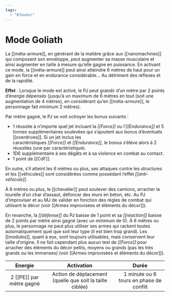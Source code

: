 ```yaml
---
tags:
  - "#Joueur"
---
```

# Mode Goliath

La [[méta-armure]], en générant de la matière grâce aux [[nanomachines]] qui composent son enveloppe, peut augmenter sa masse musculaire et ainsi augmenter en taille à mesure qu’elle gagne en puissance. En activant ce mode, la [[méta-armure]] peut ainsi atteindre 6 mètres de haut pour un gain en force et en endurance considérable… Au détriment des réflexes et de la rapidité.

**Effet** : Lorsque le mode est activé, le PJ peut grandir d’un mètre par 2 points d’énergie dépensés (jusqu’à un maximum de 6 mètres en tout (soit une augmentation de 4 mètres), en considérant qu’en [[méta-armure]], le personnage fait minimum 2 mètres).

Par mètre gagné, le PJ se voit octroyer les bonus suivants :

- 1 réussite à n’importe quel jet incluant la _[[Force]]_ ou l’_[[Endurance]]_ et 5 tonnes supplémentaires soulevées qui s’ajoutent aux bonus d’éventuels [[overdrives]]. Si un jet inclus les caractéristiques _[[Force]]_ et _[[Endurance]]_, le bonus s’élève alors à 2 réussites (une par caractéristique).
- 1D6 supplémentaire à ses dégâts et à sa violence en combat au contact.
- 1 point de [[CdF]].

En outre, s’il atteint les 6 mètres ou plus, ses attaques contre les structures et les [[véhicules]] sont considérées comme possédant l’effet _[[anti-véhicule]]_.

À 6 mètres ou plus, le [[chevalier]] peut soulever des camions, arracher la tourelle d’un char d’assaut, défoncer des murs en béton, etc. Au PJ d’improviser et au MJ de valider en fonction des règles de combat qui utilisent le décor (voir [[Armes improvisées et éléments du décor]]).

En revanche, la _[[défense]]_ du PJ baisse de 1 point et sa _[[réaction]]_ baisse de 2 points par mètre ainsi gagné (avec un minimum de 0). À 6 mètres ou plus, le personnage ne peut plus utiliser ses armes qui rackent toutes automatiquement quel que soit leur type (il est bien trop grand). Les [[modules]], quant à eux, sont toujours utilisables, mais conservent leur taille d’origine. Il ne fait cependant plus aucun test de _[[Force]]_ pour arracher des éléments du décor petits, moyens ou grands (pas les très grands ou les immenses) (voir [[Armes improvisées et éléments du décor]]).

|         Energie          |                        Activation                        |                  Durée                  |
| :----------------------: | :------------------------------------------------------: | :-------------------------------------: |
| 2 [[PE]] par mètre gagné | Action de déplacement (quelle que soit la taille ciblée) | 1 minute ou 6 tours en phase de conflit |
